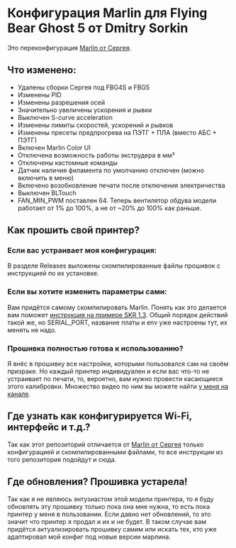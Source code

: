 # Конфигурация Marlin для Flying Bear Ghost 5 от Dmitry Sorkin

Это переконфигурация [Marlin от Сергея](https://github.com/Sergey1560/Marlin_FB4S). 

## Что изменено:

* Удалены сборки Сергея под FBG4S и FBG5
* Изменены PID
* Изменены разрешения осей
* Значительно увеличены ускорения и рывки
* Выключен S-curve acceleration
* Изменены лимиты скоростей, ускорений и рывков
* Изменены пресеты предпрогрева на ПЭТГ + ПЛА (вместо АБС + ПЭТГ)
* Включен Marlin Color UI
* Отключена возможность работы экструдера в мм³
* Отключены кастомные команды
* Датчик наличия филамента по умолчанию отключен (можно включить в меню)
* Включено возобновление печати после отключения электричества
* Выключен BLTouch
* FAN_MIN_PWM поставлен 64. Теперь вентилятор обдува модели работает от 1% до 100%, а не от ~20% до 100% как раньше.

## Как прошить свой принтер?

### Если вас устраивает моя конфигурация:
В разделе Releases выложены скомпилированные файлы прошивок с инструкцией по их установке.

### Если вы хотите изменить параметры сами:
Вам придётся самому скомпилировать Marlin. Понять как это делается вам поможет [инструкция на примере SKR 1.3](https://youtu.be/HirIZk0rWOQ). Общий порядок действий такой же, но SERIAL_PORT, название платы и env уже настроены тут, их менять не надо. 

### Прошивка полностью готова к использованию?
Я внёс в прошивку все настройки, которыми пользовался сам на своём призраке. Но каждый принтер индивидуален и если вас что-то не устраивает по печати, то, вероятно, вам нужно провести касающиеся этого калибровки. Множество видео по ним вы можете найти [у меня на канале](https://www.youtube.com/c/SorkinDmitry). 

## Где узнать как конфигурируется Wi-Fi, интерфейс и т.д.?

Так как этот репозиторий отличается от [Marlin от Сергея](https://github.com/Sergey1560/Marlin_FB4S) только конфигурацией и скомпилированными файлами, то все инструкции из того репозитория подойдут и сюда.

## Где обновления? Прошивка устарела!

Так как я не являюсь энтузиастом этой модели принтера, то я буду обновлять эту прошивку только пока она мне нужна, то есть пока принтер у меня в пользовании. Если давно нет обновлений, то это значит что принтер я продал и их и не будет. В таком случае вам придётся актуализировать прошивку самим или искать тех, кто уже адаптировал мой конфиг под новые версии марлина.
